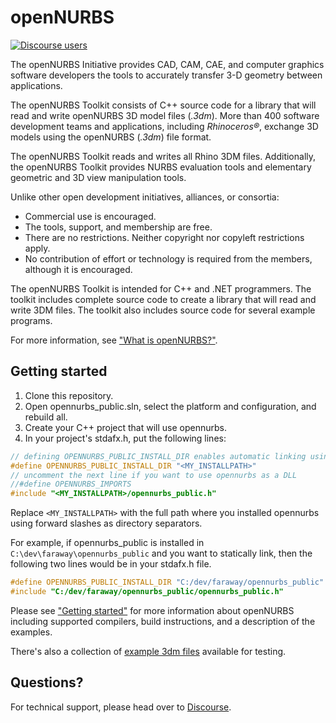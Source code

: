 # openNURBS

[![Discourse users](https://img.shields.io/discourse/https/discourse.mcneel.com/users.svg)](https://discourse.mcneel.com/c/opennurbs)

The openNURBS Initiative provides CAD, CAM, CAE, and computer graphics software developers the tools to accurately transfer 3-D geometry between applications.

The openNURBS Toolkit consists of C++ source code for a library that will read and write openNURBS 3D model files (_.3dm_). More than 400 software development teams and applications, including _Rhinoceros®_, exchange 3D models using the openNURBS (_.3dm_) file format.

The openNURBS Toolkit reads and writes all Rhino 3DM files. Additionally, the openNURBS Toolkit provides NURBS evaluation tools and elementary geometric and 3D view manipulation tools.

Unlike other open development initiatives, alliances, or consortia:

* Commercial use is encouraged.
* The tools, support, and membership are free.
* There are no restrictions. Neither copyright nor copyleft restrictions apply.
* No contribution of effort or technology is required from the members, although it is encouraged.

The openNURBS Toolkit is intended for C++ and .NET programmers. The toolkit includes complete source code to create a library that will read and write 3DM files. The toolkit also includes source code for several example programs.

For more information, see ["What is openNURBS?"](https://developer.rhino3d.com/guides/opennurbs/what-is-opennurbs).

## Getting started

1. Clone this repository.
2. Open opennurbs_public.sln, select the platform and configuration, and rebuild all.
3. Create your C++ project that will use opennurbs.
4. In your project's stdafx.h, put the following lines:

  ```cpp
  // defining OPENNURBS_PUBLIC_INSTALL_DIR enables automatic linking using pragmas
  #define OPENNURBS_PUBLIC_INSTALL_DIR "<MY_INSTALLPATH>"
  // uncomment the next line if you want to use opennurbs as a DLL
  //#define OPENNURBS_IMPORTS
  #include "<MY_INSTALLPATH>/opennurbs_public.h"
  ```
  Replace `<MY_INSTALLPATH>` with the full path where you installed opennurbs using forward slashes as directory separators.

  For example, if opennurbs_public is installed in `C:\dev\faraway\opennurbs_public` and you want to statically link, then the following two lines would be in your stdafx.h file.

  ```cpp
  #define OPENNURBS_PUBLIC_INSTALL_DIR "C:/dev/faraway/opennurbs_public"
  #include "C:/dev/faraway/opennurbs_public/opennurbs_public.h"
```

Please see ["Getting started"](http://developer.rhino3d.com/guides/opennurbs/getting-started/) for more information about openNURBS including supported compilers, build instructions, and a description of the examples.

There's also a collection of [example 3dm files](https://www.rhino3d.com/download/opennurbs/6/opennurbs6samples) available for testing.

## Questions?

For technical support, please head over to [Discourse](http://discourse.mcneel.com/category/opennurbs).
